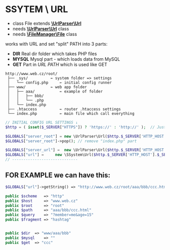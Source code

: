 # SSYTEM \ URL
- class File extends [**\UrlParser\Url**](https://github.com/Zerig/url-parser)
- needs [**\UrlParser\Url**](https://github.com/Zerig/url-parser) class
- needs [**\FileManager\File**](https://github.com/Zerig/file-manager) class

works with URL and set "split" PATH into 3 parts:
- **DIR** Real dir folder which takes PHP files
- **MYSQL** Mysql part - which loads data from MySQL
- **GET** Part in *URL PATH* which is used like GET

```code
http://www.web.cz/root/
 ├── _sys/			← system folder => settings
 │   └── config.php		← initial config runner
 ├── www/			← web app folder
 │   ├── aaa/			← example of folder
 │   │   ├── bbb/
 │   │   └── .php
 │   └── index.php
 ├── .htaccess			← router .htaccess settings
 └── index.php			← main file which call everything
```
```php
// INITIAL CONFIG URL SETTINGS ↓
$http = ( isset($_SERVER["HTTPS"]) ? 'https://' : 'http://' );	// Just get which type the URL is

$GLOBALS["server_root"] = new \UrlParser\Url($http.$_SERVER['HTTP_HOST'].$_SERVER['PHP_SELF']);		// set root folder as ROOT
$GLOBALS["server_root"]->pop();	// remove "index.php" part

$GLOBALS["server_url"] =  new \UrlParser\Url($http.$_SERVER['HTTP_HOST'].$_SERVER['PHP_SELF']);
$GLOBALS["url"] =	  new \SSystem\Url($http.$_SERVER['HTTP_HOST'].$_SERVER['REQUEST_URI'], clone $GLOBALS["server_url"]);
// -----------------------------
```
## FOR EXAMPLE we can have this:
```php
$GLOBALS["url"]->getString() => "http://www.web.cz/root/aaa/bbb/ccc.html?member=me&age=15#hashtag"

public $scheme 	 => "http"
public $host 	 => "www.web.cz"
public $root 	 => "root"
public $path 	 => "aaa/bbb/ccc.html"
public $query 	 => "?member=me&age=15"
public $fragment => "hashtag"


public $dir	 => "www/aaa/bbb"
public $mysql	 => ""
public $get	 => "ccc"
```
